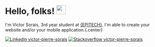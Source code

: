 # Hello, folks! <img src="https://raw.githubusercontent.com/MartinHeinz/MartinHeinz/master/wave.gif" width="30px">

I'm Victor Sorais, 3rd year student at [{EPITECH}](https://www.epitech.eu/fr/). I'm able to create your website and/or your mobile application.{.center}


[![Linkedin victor-pierre-sorais](https://img.shields.io/badge/LinkedIn-0077B5?style=for-the-badge&logo=linkedin&logoColor=white)](https://www.linkedin.com/in/victor-pierre-sorais-1756a1185/)
[![Stackoverflow victor-pierre-sorais](https://img.shields.io/badge/Stack_Overflow-FE7A16?style=for-the-badge&logo=stack-overflow&logoColor=white)](https://stackoverflow.com/users/16548300/niewtone)


<!---
soraisv2/soraisv2 is a ✨ special ✨ repository because its `README.md` (this file) appears on your GitHub profile.
You can click the Preview link to take a look at your changes.
--->
